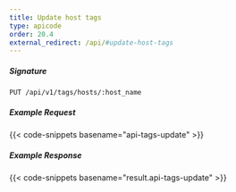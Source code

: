 ```yaml
---
title: Update host tags
type: apicode
order: 20.4
external_redirect: /api/#update-host-tags
---
```


##### Signature

`PUT /api/v1/tags/hosts/:host_name`

##### Example Request

{{< code-snippets basename="api-tags-update" >}}

##### Example Response

{{< code-snippets basename="result.api-tags-update" >}}

